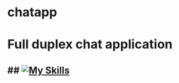 # chatapp

# Full duplex chat application

## ## [![My Skills](https://skillicons.dev/icons?i=ts,nodejs,express,socket.io,css,html,hbs)](https://skillicons.dev)


